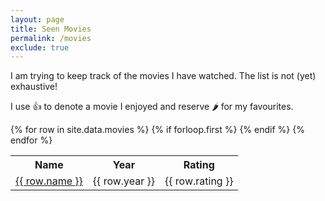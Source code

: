 ```yaml
---
layout: page
title: Seen Movies
permalink: /movies
exclude: true
---
```


I am trying to keep track of the movies I have watched.
The list is not (yet) exhaustive!

I use 👍 to denote a movie I enjoyed and reserve 🌶 for my favourites.

<table>
  {% for row in site.data.movies %}
    {% if forloop.first %}
      <tr>
        <th>Name</th>
        <th>Year</th>
        <th>Rating</th>
      </tr>
    {% endif %}
      <tr>
        <td><a href="https://www.imdb.com/title/{{ row.imdb_id }}">{{ row.name }}</a></td>
        <td>{{ row.year }}</td>
        <td>{{ row.rating }}</td>
      </tr>
 {% endfor %}
</table>
